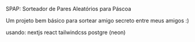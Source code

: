 SPAP: Sorteador de Pares Aleatórios para Páscoa

Um projeto bem básico para sortear amigo secreto entre meus amigos :)

usando:
nextjs
react
tailwindcss
postgre (neon)
